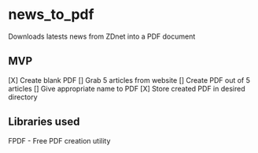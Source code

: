 # news_to_pdf
Downloads latests news from ZDnet into a PDF document

## MVP 
[X] Create blank PDF
[] Grab 5 articles from website 
[] Create PDF out of 5 articles
[] Give appropriate name to PDF 
[X] Store created PDF in desired directory

## Libraries used

FPDF - Free PDF creation utility 



